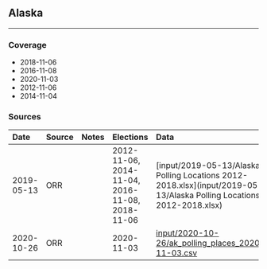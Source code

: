 ## Alaska

-------------



### Coverage
- 2018-11-06
- 2016-11-08
- 2020-11-03
- 2012-11-06
- 2014-11-04


### Sources

| Date | Source | Notes | Elections | Data |
| :---|:----|:---|:---|:---|
| 2019-05-13 | ORR |  | 2012-11-06, 2014-11-04, 2016-11-08, 2018-11-06 | [input/2019-05-13/Alaska Polling Locations 2012-2018.xlsx](input/2019-05-13/Alaska Polling Locations 2012-2018.xlsx) |
| 2020-10-26 | ORR |  | 2020-11-03 | [input/2020-10-26/ak_polling_places_2020-11-03.csv](input/2020-10-26/ak_polling_places_2020-11-03.csv) |
